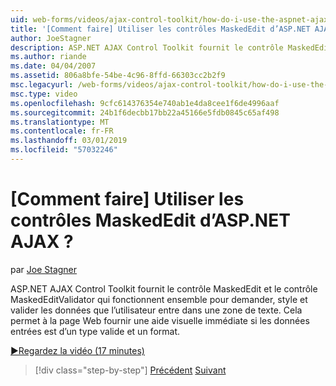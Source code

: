```yaml
---
uid: web-forms/videos/ajax-control-toolkit/how-do-i-use-the-aspnet-ajax-maskededit-controls
title: '[Comment faire] Utiliser les contrôles MaskedEdit d’ASP.NET AJAX ? | Microsoft Docs'
author: JoeStagner
description: ASP.NET AJAX Control Toolkit fournit le contrôle MaskedEdit et le contrôle MaskedEditValidator qui fonctionnent ensemble pour demander, style et valider le d...
ms.author: riande
ms.date: 04/04/2007
ms.assetid: 806a8bfe-54be-4c96-8ffd-66303cc2b2f9
msc.legacyurl: /web-forms/videos/ajax-control-toolkit/how-do-i-use-the-aspnet-ajax-maskededit-controls
msc.type: video
ms.openlocfilehash: 9cfc614376354e740ab1e4da8cee1f6de4996aaf
ms.sourcegitcommit: 24b1f6decbb17bb22a45166e5fdb0845c65af498
ms.translationtype: MT
ms.contentlocale: fr-FR
ms.lasthandoff: 03/01/2019
ms.locfileid: "57032246"
---
```

<a name="how-do-i-use-the-aspnet-ajax-maskededit-controls"></a>[Comment faire] Utiliser les contrôles MaskedEdit d’ASP.NET AJAX ?
====================
par [Joe Stagner](https://github.com/JoeStagner)

ASP.NET AJAX Control Toolkit fournit le contrôle MaskedEdit et le contrôle MaskedEditValidator qui fonctionnent ensemble pour demander, style et valider les données que l’utilisateur entre dans une zone de texte. Cela permet à la page Web fournir une aide visuelle immédiate si les données entrées est d’un type valide et un format.

[&#9654;Regardez la vidéo (17 minutes)](https://channel9.msdn.com/Blogs/ASP-NET-Site-Videos/how-do-i-use-the-aspnet-ajax-maskededit-controls)

> [!div class="step-by-step"]
> [Précédent](how-do-i-use-the-aspnet-ajax-dropdown-control.md)
> [Suivant](how-do-i-use-the-aspnet-ajax-mutuallyexclusive-checkbox-extender.md)
